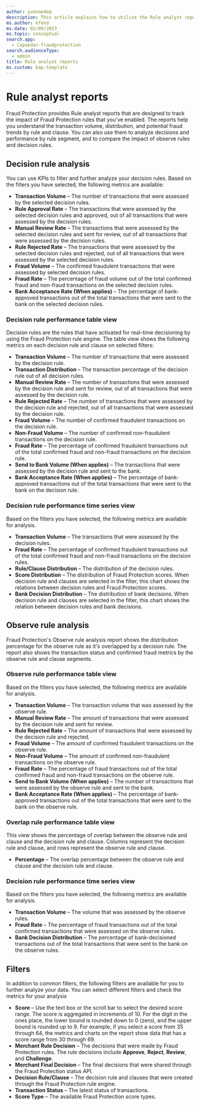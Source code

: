 ```yaml
---
author: yvonnedeq
description: This article explains how to utilize the Rule analyst reports in Microsoft Dynamics 365 Fraud Protection.
ms.author: kfend
ms.date: 02/09/2023
ms.topic: conceptual
search.app: 
  - Capaedac-fraudprotection
search.audienceType:
  - admin
title: Rule analyst reports
ms.custom: bap-template
---
```


# Rule analyst reports

Fraud Protection provides Rule analyst reports that are designed to track the impact of Fraud Protection rules that you've enabled. The reports help you understand the transaction volume, distribution, and potential fraud trends by rule and clause. You can also use them to analyze decisions and performance by rule segment, and to compare the impact of observe rules and decision rules.

## Decision rule analysis
You can use KPIs to filter and further analyze your decision rules. Based on the filters you have selected, the following metrics are available:

- **Transaction Volume** – The number of transactions that were assessed by the selected decision rules.
- **Rule Approval Rate** – The transactions that were assessed by the selected decision rules and approved, out of all transactions that were assessed by the decision rules. 
- **Manual Review Rate** – The transactions that were assessed by the selected decision rules and sent for review, out of all transactions that were assessed by the decision rules.
- **Rule Rejected Rate** – The transactions that were assessed by the selected decision rules and rejected, out of all transactions that were assessed by the selected decision rules.
- **Fraud Volume** – The confirmed fraudulent transactions that were assessed by selected decision rules.
- **Fraud Rate** – The percentage of fraud volume out of the total confirmed fraud and non-fraud transactions on the selected decision rules.
- **Bank Acceptance Rate (When applies)** – The percentage of bank-approved transactions out of the total transactions that were sent to the bank on the selected decision rules.

### Decision rule performance table view
Decision rules are the rules that have activated for real-time decisioning by using the Fraud Protection rule engine. The table view shows the following metrics on each decision rule and clause on selected filters:

- **Transaction Volume** – The number of transactions that were assessed by the decision rule.
- **Transaction Distribution** – The transaction percentage of the decision rule out of all decision rules.
- **Manual Review Rate** – The number of transactions that were assessed by the decision rule and sent for review, out of all transactions that were assessed by the decision rule.
- **Rule Rejected Rate** – The number of transactions that were assessed by the decision rule and rejected, out of all transactions that were assessed by the decision rule.
- **Fraud Volume** – The number of confirmed fraudulent transactions on the decision rule.
- **Non-Fraud Volume** – The number of confirmed non-fraudulent transactions on the decision rule.
- **Fraud Rate** – The percentage of confirmed fraudulent transactions out of the total confirmed fraud and non-fraud transactions on the decision rule.
- **Send to Bank Volume (When applies)** – The transactions that were assessed by the decision rule and sent to the bank.
- **Bank Acceptance Rate (When applies)** – The percentage of bank-approved transactions out of the total transactions that were sent to the bank on the decision rule.

### Decision rule performance time series view
Based on the filters you have selected, the following metrics are available for analysis.

- **Transaction Volume** – The transactions that were assessed by the decision rules.
- **Fraud Rate** – The percentage of confirmed fraudulent transactions out of the total confirmed fraud and non-fraud transactions on the decision rules.
- **Rule/Clause Distribution** – The distribution of the decision rules.
- **Score Distribution** – The distribution of Fraud Protection scores. When decision rule and clauses are selected in the filter, this chart shows the relations between decision rules and Fraud Protection scores.
- **Bank Decision Distribution** – The distribution of bank decisions. When decision rule and clauses are selected in the filter, this chart shows the relation between decision rules and bank decisions.

## Observe rule analysis
Fraud Protection's Observe rule analysis report shows the distribution percentage for the observe rule as it's overlapped by a decision rule. The report also shows the transaction status and confirmed fraud metrics by the observe rule and clause segments.

### Observe rule performance table view
Based on the filters you have selected, the following metrics are available for analysis.

- **Transaction Volume** – The transaction volume that was assessed by the observe rule.
- **Manual Review Rate** – The amount of transactions that were assessed by the decision rule and sent for review.
- **Rule Rejected Rate** – The amount of transactions that were assessed by the decision rule and rejected.
- **Fraud Volume** – The amount of confirmed fraudulent transactions on the observe rule.
- **Non-Fraud Volume** – The amount of confirmed non-fraudulent transactions on the observe rule.
- **Fraud Rate** – The percentage of fraud transactions out of the total confirmed fraud and non-fraud transactions on the observe rule.
- **Send to Bank Volume (When applies)** – The number of transactions that were assessed by the observe rule and sent to the bank.
- **Bank Acceptance Rate (When applies)** – The percentage of bank-approved transactions out of the total transactions that were sent to the bank on the observe rule.

### Overlap rule performance table view
This view shows the percentage of overlap between the observe rule and clause and the decision rule and clause. Columns represent the decision rule and clause, and rows represent the observe rule and clause.

- **Percentage** – The overlap percentage between the observe rule and clause and the decision rule and clause.

### Decision rule performance time series view
Based on the filters you have selected, the following metrics are available for analysis.

- **Transaction Volume** – The volume that was assessed by the observe rules.
- **Fraud Rate** – The percentage of fraud transactions out of the total confirmed transactions that were assessed on the observe rules.
- **Bank Decision Distribution** – The percentage of bank-decisioned transactions out of the total transactions that were sent to the bank on the observe rules.

## Filters
In addition to common filters, the following filters are available for you to further analyze your data. You can select different filters and check the metrics for your analysis

- **Score** – Use the text box or the scroll bar to select the desired score range. The score is aggregated in increments of 10. For the digit in the ones place, the lower bound is rounded down to 0 (zero), and the upper bound is rounded up to 9. For example, if you select a score from 35 through 64, the metrics and charts on the report show data that has a score range from 30 through 69.
- **Merchant Rule Decision** – The decisions that were made by Fraud Protection rules. The rule decisions include **Approve**, **Reject**, **Review**, and **Challenge**.
- **Merchant Final Decision** – The final decisions that were shared through the Fraud Protection status API.
- **Decision Rule/Clause** – The decision rule and clauses that were created through the Fraud Protection rule engine.
- **Transaction Status** – The latest status of transactions.
- **Score Type** – The available Fraud Protection score types.
